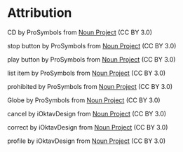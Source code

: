 # Attribution

CD by ProSymbols from <a href="https://thenounproject.com/icon/cd-589594/" target="_blank" title="CD Icon">Noun Project</a> (CC BY 3.0)

stop button by ProSymbols from <a href="https://thenounproject.com/icon/stop-button-591220/" target="_blank" title="stop button Icon">Noun Project</a> (CC BY 3.0)

play button by ProSymbols from <a href="https://thenounproject.com/icon/play-button-591213/" target="_blank" title="play button Icon">Noun Project</a> (CC BY 3.0)

list item by ProSymbols from <a href="https://thenounproject.com/icon/list-item-589602/" target="_blank" title="list item Icon">Noun Project</a> (CC BY 3.0)

prohibited by ProSymbols from <a href="https://thenounproject.com/icon/prohibited-591236/" target="_blank" title="prohibited Icon">Noun Project</a> (CC BY 3.0)

Globe by ProSymbols from <a href="https://thenounproject.com/icon/globe-590041/" target="_blank" title="Globe Icon">Noun Project</a> (CC BY 3.0)

cancel by iOktavDesign from <a href="https://thenounproject.com/icon/cancel-7114757/" target="_blank" title="cancel Icon">Noun Project</a> (CC BY 3.0)

correct by iOktavDesign from <a href="https://thenounproject.com/icon/correct-7114736/" target="_blank" title="correct Icon">Noun Project</a> (CC BY 3.0)

profile by iOktavDesign from <a href="https://thenounproject.com/icon/profile-7114735/" target="_blank" title="profile Icon">Noun Project</a> (CC BY 3.0)
